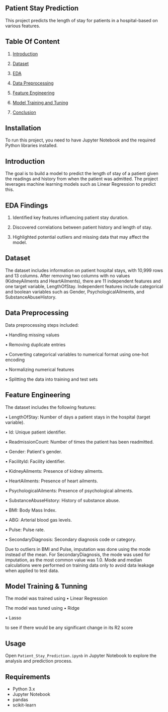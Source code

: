 ## Patient Stay Prediction

This project predicts the length of stay for patients in a hospital-based
 on various features. 

## Table Of Content 

1.	[Introduction](#Introduction)

2.	[Dataset](#dataset)

3.	[EDA](#eda)

4.	[Data Preprocessing](#data-preprocessing)

5.	[Feature Engineering](#feature-engineering)

6.	[Model Training and Tuning](#model-training-and-tuning)

7.	[Conclusion](#conclusion)



## Installation

To run this project, you need to have Jupyter Notebook and the required Python libraries installed.

## Introduction
The goal is to build a model to predict the length of stay of a patient given the readings and history from when the patient was admitted. The project leverages machine learning models such as Linear Regression to predict this.

## EDA Findings

1. Identified key features influencing patient stay duration.
   
2. Discovered correlations between patient history and length of stay.
   
3. Highlighted potential outliers and missing data that may affect the model.


## Dataset
The dataset includes information on patient hospital stays, with 10,999 rows and 13 columns. After removing two columns with no values (KidneyAilments and HeartAilments), there are 11 independent features and one target variable, LengthOfStay. Independent features include categorical and boolean variables such as Gender, PsychologicalAilments, and SubstanceAbuseHistory.

## Data Preprocessing

Data preprocessing steps included:

•	Handling missing values

•	Removing duplicate entries

•	Converting categorical variables to numerical format using one-hot encoding

•	Normalizing numerical features

•	Splitting the data into training and test sets


## Feature Engineering

The dataset includes the following features:

•	LengthOfStay: Number of days a patient stays in the hospital (target variable).

•	Id: Unique patient identifier.

•	ReadmissionCount: Number of times the patient has been readmitted.

•	Gender: Patient's gender.

•	FacilityId: Facility identifier.

•	KidneyAilments: Presence of kidney ailments.

•	HeartAilments: Presence of heart ailments.

•	PsychologicalAilments: Presence of psychological ailments.

•	SubstanceAbuseHistory: History of substance abuse.

•	BMI: Body Mass Index.

•	ABG: Arterial blood gas levels.

•	Pulse: Pulse rate.

•	SecondaryDiagnosis: Secondary diagnosis code or category.

Due to outliers in BMI and Pulse, imputation was done using the mode instead of the mean. 
For SecondaryDiagnosis, the mode was used for imputation, as the most common value was 1.0. Mode and median calculations were performed on training data only to avoid data leakage when applied to test data.

## Model Training & Tunning 

The model was trained using 
•	Linear Regression

The model was tuned using
•	Ridge

•	Lasso

to see if there would be any significant change in its R2 score

## Usage

Open `Patient_Stay_Prediction.ipynb` in Jupyter Notebook to explore the analysis and prediction process.

## Requirements

- Python 3.x
- Jupyter Notebook
- pandas
- scikit-learn

